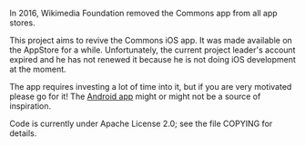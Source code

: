 In 2016, Wikimedia Foundation removed the Commons app from all app stores.

This project aims to revive the Commons iOS app. It was made available on the AppStore for a while. Unfortunately, the current project leader's account expired and he has not renewed it because he is not doing iOS development at the moment.

The app requires investing a lot of time into it, but if you are very motivated please go for it! The [Android app](https://play.google.com/store/apps/details?id=fr.free.nrw.commons) might or might not be a source of inspiration.

Code is currently under Apache License 2.0; see the file COPYING for details.

